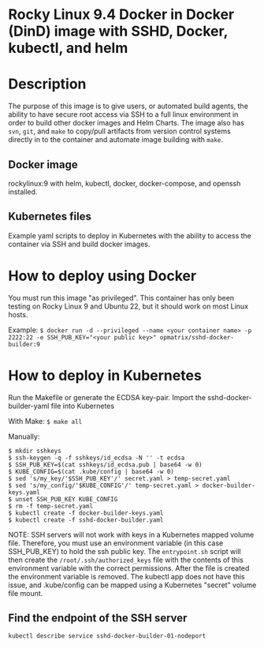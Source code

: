 Rocky Linux 9.4 Docker in Docker (DinD) image with SSHD, Docker, kubectl, and helm
===============================

# Description
The purpose of this image is to give users, or automated build agents, the ability to have secure root access via SSH to a full linux
environment in order to build other docker images and Helm Charts.  The image also has ``svn``, ``git``, and ``make`` to copy/pull
artifacts from version control systems directly in to the container and automate image building with ``make``. 

## Docker image

rockylinux:9 with helm, kubectl, docker, docker-compose, and openssh installed.

## Kubernetes files

Example yaml scripts to deploy in Kubernetes with the ability to access the container via SSH and build docker images.

# How to deploy using Docker
You must run this image "as privileged".  This container has only been testing on Rocky Linux 9 and Ubuntu 22, but it should 
work on most Linux hosts.

Example:
``
$ docker run -d --privileged --name <your container name> -p 2222:22 -e SSH_PUB_KEY="<your public key>" opmatrix/sshd-docker-builder:9
``

# How to deploy in Kubernetes

Run the Makefile or generate the ECDSA key-pair.
Import the sshd-docker-builder-yaml file into Kubernetes

With Make:
``
$ make all
``

Manually:
```
$ mkdir sshkeys
$ ssh-keygen -q -f sshkeys/id_ecdsa -N '' -t ecdsa
$ SSH_PUB_KEY=$(cat sshkeys/id_ecdsa.pub | base64 -w 0)
$ KUBE_CONFIG=$(cat .kube/config | base64 -w 0)
$ sed 's/my_key/'$SSH_PUB_KEY'/' secret.yaml > temp-secret.yaml
$ sed 's/my_config/'$KUBE_CONFIG'/' temp-secret.yaml > docker-builder-keys.yaml
$ unset SSH_PUB_KEY KUBE_CONFIG
$ rm -f temp-secret.yaml
$ kubectl create -f docker-builder-keys.yaml
$ kubectl create -f sshd-docker-builder.yaml
```

NOTE:  SSH servers will not work with keys in a Kubernetes mapped volume file.  Therefore, you must use an environment variable (in 
this case SSH_PUB_KEY) to hold the ssh public key.  The ``entrypoint.sh`` script will then create the ``/root/.ssh/authorized_keys`` file
 with the contents of this environment variable with the correct permissions.  After the file is created the environment variable is 
 removed.  The kubectl app does not have this issue, and .kube/config can be mapped using a Kubernetes "secret" volume file mount. 

## Find the endpoint of the SSH server
```
kubectl describe service sshd-docker-builder-01-nodeport
```
